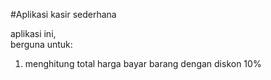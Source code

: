 #Aplikasi kasir sederhana

aplikasi ini,  
berguna untuk:
1. menghitung total harga bayar barang dengan diskon 10%
